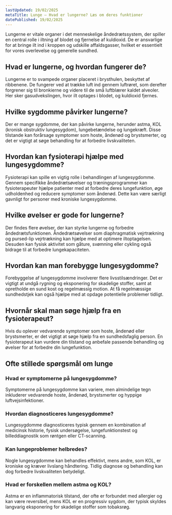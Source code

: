 ```yaml
---
lastUpdated: 19/02/2025
metaTitle: Lunge – Hvad er lungerne? Læs om deres funktioner
datePublished: 19/02/2025
---
```


Lungerne er vitale organer i det menneskelige åndedrætssystem, der spiller en central rolle i iltning af blodet og fjernelse af kuldioxid. De er ansvarlige for at bringe ilt ind i kroppen og udskille affaldsgasser, hvilket er essentielt for vores overlevelse og generelle sundhed.

## Hvad er lungerne, og hvordan fungerer de?

Lungerne er to svampede organer placeret i brysthulen, beskyttet af ribbenene. De fungerer ved at trække luft ind gennem luftrøret, som derefter forgrener sig til bronkierne og videre til de små luftblærer kaldet alveoler. Her sker gasudvekslingen, hvor ilt optages i blodet, og kuldioxid fjernes.

## Hvilke sygdomme påvirker lungerne?

Der er mange sygdomme, der kan påvirke lungerne, herunder astma, KOL (kronisk obstruktiv lungesygdom), lungebetændelse og lungekræft. Disse tilstande kan forårsage symptomer som hoste, åndenød og brystsmerter, og det er vigtigt at søge behandling for at forbedre livskvaliteten.

## Hvordan kan fysioterapi hjælpe med lungesygdomme?

Fysioterapi kan spille en vigtig rolle i behandlingen af lungesygdomme. Gennem specifikke åndedrætsøvelser og træningsprogrammer kan fysioterapeuter hjælpe patienter med at forbedre deres lungefunktion, øge udholdenhed og reducere symptomer som åndenød. Dette kan være særligt gavnligt for personer med kroniske lungesygdomme.

## Hvilke øvelser er gode for lungerne?

Der findes flere øvelser, der kan styrke lungerne og forbedre åndedrætsfunktionen. Åndedrætsøvelser som diaphragmatisk vejrtrækning og pursed-lip vejrtrækning kan hjælpe med at optimere iltoptagelsen. Desuden kan fysisk aktivitet som gåture, svømning eller cykling også bidrage til at forbedre lungekapaciteten.

## Hvordan kan man forebygge lungesygdomme?

Forebyggelse af lungesygdomme involverer flere livsstilsændringer. Det er vigtigt at undgå rygning og eksponering for skadelige stoffer, samt at opretholde en sund kost og regelmæssig motion. At få regelmæssige sundhedstjek kan også hjælpe med at opdage potentielle problemer tidligt.

## Hvornår skal man søge hjælp fra en fysioterapeut?

Hvis du oplever vedvarende symptomer som hoste, åndenød eller brystsmerter, er det vigtigt at søge hjælp fra en sundhedsfaglig person. En fysioterapeut kan vurdere din tilstand og anbefale passende behandling og øvelser for at forbedre din lungefunktion.

## Ofte stillede spørgsmål om lunge

### Hvad er symptomerne på lungesygdomme?

Symptomerne på lungesygdomme kan variere, men almindelige tegn inkluderer vedvarende hoste, åndenød, brystsmerter og hyppige luftvejsinfektioner.

### Hvordan diagnosticeres lungesygdomme?

Lungesygdomme diagnosticeres typisk gennem en kombination af medicinsk historie, fysisk undersøgelse, lungefunktionstest og billeddiagnostik som røntgen eller CT-scanning.

### Kan lungeproblemer helbredes?

Nogle lungesygdomme kan behandles effektivt, mens andre, som KOL, er kroniske og kræver livslang håndtering. Tidlig diagnose og behandling kan dog forbedre livskvaliteten betydeligt.

### Hvad er forskellen mellem astma og KOL?

Astma er en inflammatorisk tilstand, der ofte er forbundet med allergier og kan være reversibel, mens KOL er en progressiv sygdom, der typisk skyldes langvarig eksponering for skadelige stoffer som tobaksrøg.
